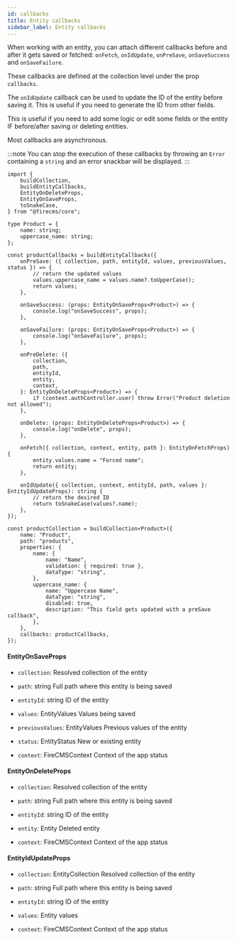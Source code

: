 ```yaml
---
id: callbacks
title: Entity callbacks
sidebar_label: Entity callbacks
---
```


When working with an entity, you can attach different callbacks before and
after it gets saved or fetched:
`onFetch`, `onIdUpdate`, `onPreSave`, `onSaveSuccess` and `onSaveFailure`.

These callbacks are defined at the collection level under the prop `callbacks`.

The `onIdUpdate` callback can be used to update the ID of the entity before
saving it. This is useful if you need to generate the ID from other fields.

This is useful if you need to add some logic or edit some fields or the entity
IF before/after saving or deleting entities.

Most callbacks are asynchronous.

:::note
You can stop the execution of these callbacks by throwing an `Error`
containing a `string` and an error snackbar will be displayed.
:::

```tsx
import {
    buildCollection,
    buildEntityCallbacks,
    EntityOnDeleteProps,
    EntityOnSaveProps,
    toSnakeCase,
} from "@firecms/core";

type Product = {
    name: string;
    uppercase_name: string;
};

const productCallbacks = buildEntityCallbacks({
    onPreSave: ({ collection, path, entityId, values, previousValues, status }) => {
        // return the updated values
        values.uppercase_name = values.name?.toUpperCase();
        return values;
    },

    onSaveSuccess: (props: EntityOnSaveProps<Product>) => {
        console.log("onSaveSuccess", props);
    },

    onSaveFailure: (props: EntityOnSaveProps<Product>) => {
        console.log("onSaveFailure", props);
    },

    onPreDelete: ({
        collection,
        path,
        entityId,
        entity,
        context,
    }: EntityOnDeleteProps<Product>) => {
        if (context.authController.user) throw Error("Product deletion not allowed");
    },

    onDelete: (props: EntityOnDeleteProps<Product>) => {
        console.log("onDelete", props);
    },

    onFetch({ collection, context, entity, path }: EntityOnFetchProps) {
        entity.values.name = "Forced name";
        return entity;
    },

    onIdUpdate({ collection, context, entityId, path, values }: EntityIdUpdateProps): string {
        // return the desired ID
        return toSnakeCase(values?.name);
    },
});

const productCollection = buildCollection<Product>({
    name: "Product",
    path: "products",
    properties: {
        name: {
            name: "Name",
            validation: { required: true },
            dataType: "string",
        },
        uppercase_name: {
            name: "Uppercase Name",
            dataType: "string",
            disabled: true,
            description: "This field gets updated with a preSave callback",
        },
    },
    callbacks: productCallbacks,
});
```

#### EntityOnSaveProps

- `collection`: Resolved collection of the entity

- `path`: string Full path where this entity is being saved

- `entityId`: string ID of the entity

- `values`: EntityValues Values being saved

- `previousValues`: EntityValues Previous values of the entity

- `status`: EntityStatus New or existing entity

- `context`: FireCMSContext Context of the app status

#### EntityOnDeleteProps

- `collection`: Resolved collection of the entity

- `path`: string Full path where this entity is being saved

- `entityId`: string ID of the entity

- `entity`: Entity Deleted entity

- `context`: FireCMSContext Context of the app status

#### EntityIdUpdateProps

- `collection`: EntityCollection Resolved collection of the entity

- `path`: string Full path where this entity is being saved

- `entityId`: string ID of the entity

- `values`: Entity values

- `context`: FireCMSContext Context of the app status
